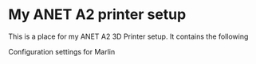 # My ANET A2 printer setup

This is a place for my ANET A2 3D Printer setup. It contains the following

Configuration settings for Marlin
